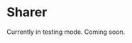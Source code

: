 # Sharer

Currently in testing mode. Coming soon.

<!-- # Sharer by KP

![](./assets/sharer-preview-mac-iphone.png)

# 📝 Description

Sharer is a user-friendly JavaScript library that seamlessly enhances website sharing across various applications and social media platforms. Boost engagement and increase website reach with Sharer - the top-rated JavaScript library for seamless URL sharing!

# 📚 Usage

| Provided files                                                                                                             | File location                                                                               |
| -------------------------------------------------------------------------------------------------------------------------- | ------------------------------------------------------------------------------------------- |
| Sharer [IIFE](https://developer.mozilla.org/en-US/docs/Glossary/IIFE) file (It can be directly imported into your website) | [sharer.iife.js](https://github.com/patelka2211/sharer/tree/main/bundle/sharer.iife.js)     |
| Sharer [ESM](https://developer.mozilla.org/en-US/docs/Web/JavaScript/Guide/Modules) file (To use Sharer in your project)   | [sharer.esm.js](https://github.com/patelka2211/sharer/tree/main/bundle/sharer.esm.js)       |
| Sharer button ( to offer convenient sharing options with Sharer button!)                                                   | [sharer_button.js](https://github.com/patelka2211/sharer/tree/main/bundle/sharer_button.js) |

-   Both Sharer IIFE and ESM files provide a total of 6 functions.

| Function Name  | Method chaining supported | Parameters       | Description                                                                                     |
| -------------- | ------------------------- | ---------------- | ----------------------------------------------------------------------------------------------- |
| setURL         | Yes                       | `url`: `String`  | To share a customized URL using the Sharer (`default URL` is the `current URL of the page`)     |
| setDefaultURL  | Yes                       | none             | To `assign the URL variable` of the Sharer feature to the `current URL of the page`             |
| setText        | Yes                       | `text`: `String` | To share a customized text using the Sharer (`default text` is the `current title of the page`) |
| setDefaultText | Yes                       | none             | To `assign the text variable` of the Sharer feature to the `current title of the page`          |
| open           | No                        | none             | To open the Sharer                                                                              |
| close          | No                        | none             | To close the Sharer                                                                             |

# 💡 Examples

-   If you want to share a customized URL and text, such as sharing information about "ChatGPT," you can use the following code to set the URL and text of "ChatGPT" for sharing.

```js
sharer.setURl("https://chat.openai.com/").setText("ChatGPT").open();
```

-   If you want to set URL and text to default, you can use the following code.

`NOTE: By default, the URL and text values are automatically set to the URL and title of the current page, respectively.`

```js
sharer.setDefaultURL().setDefaultText().open();
```

# 📄 License

-   This project is licensed under the [MIT License](./LICENSE)
-   The MIT License permits the following actions:
    -   Use the software
    -   Copy the software
    -   Modify the software
    -   Merge the software with other software
    -   Publish the software
    -   Distribute the software
    -   Sublicense the software
-   The permitted actions are subject to the conditions stated in the [LICENSE file](./LICENSE).

# 🙌🏻 Credits

I would like to acknowledge and give credit to the creator of "[qrcode-svg](https://github.com/datalog/qrcode-svg/)", [@datalog](https://github.com/datalog/), for providing the library that enabled me to create SVG QR codes for Sharer, significantly enhancing its functionality and user experience. Furthermore, I would like to invite you to check out my other project, "[JSON2HTML](https://github.com/patelka2211/json2html/)", which was also utilized in the creation of Sharer. -->
